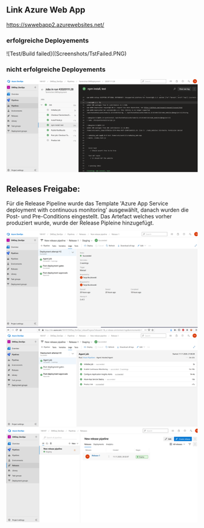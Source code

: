 

## Link Azure Web App

https://swwebapp2.azurewebsites.net/

### erfolgreiche Deployements

![Test/Build failed]((Screenshots/TstFailed.PNG)


### nicht erfolgreiche Deployements

![Test/Build success](Screenshots/Test_Run.PNG)

## Releases Freigabe:
Für die Release Pipeline wurde das Template 'Azure App Service deployment with continuous monitoring' ausgewählt, danach wurden die Post- und Pre-Conditions eingestellt.
Das Artefact welches vorher produziert wurde, wurde der Release Pipleine hinzugefügt.

![Release Pipeline manuel](Screenshots/ManuelRelease.PNG)
![Release succed](Screenshots/RealeseSucced.PNG)
![Release succed](Screenshots/ReleasePipeline.PNG)
